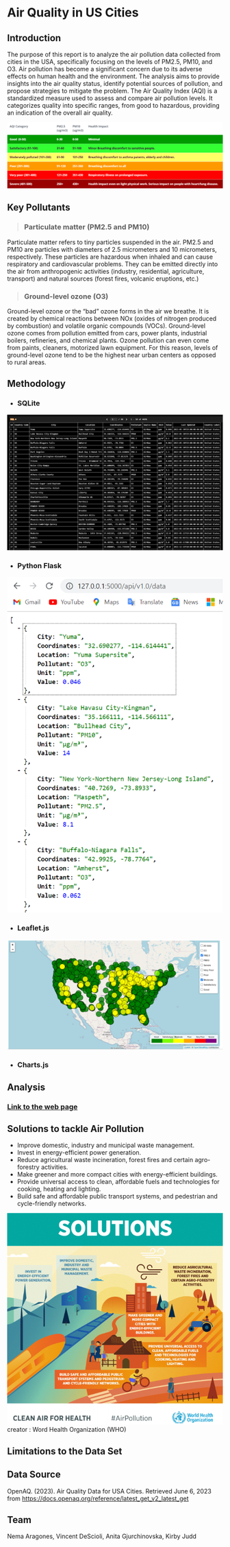 # Air Quality in US Cities

##  Introduction

The purpose of this report is to analyze the air pollution data collected from cities in the USA, specifically focusing on the levels of PM2.5, PM10, and O3. Air pollution has become a significant concern due to its adverse effects on human health and the environment. The analysis aims to provide insights into the air quality status, identify potential sources of pollution, and propose strategies to mitigate the problem. 
The Air Quality Index (AQI) is a standardized measure used to assess and compare air pollution levels. It categorizes quality into specific ranges, from good to hazardous, providing an indication of the overall air quality.

![alt_text](https://github.com/kirbyjudd/Project-3-Data-Visualizations/blob/main/Images/pm_levels.png)

##  Key Pollutants

> ### Particulate matter (PM2.5 and PM10)

Particulate matter refers to tiny particles suspended in the air. PM2.5 and PM10 are particles with diameters of 2.5 micrometers and 10 micrometers, respectively. These particles are hazardous when inhaled and can cause respiratory and cardiovascular problems. They can be emitted directly into the air from anthropogenic activities (industry, residential, agriculture, transport) and natural sources (forest fires, volcanic eruptions, etc.)

> ### Ground-level ozone (O3)

Ground-level ozone or the “bad” ozone forms in the air we breathe. It is created by chemical reactions between NOx (oxides of nitrogen produced by combustion) and volatile organic compounds (VOCs). Ground-level ozone comes from pollution emitted from cars, power plants, industrial boilers, refineries, and chemical plants. Ozone pollution can even come from paints, cleaners, motorized lawn equipment. For this reason, levels of ground-level ozone tend to be the highest near urban centers as opposed to rural areas.

##  Methodology 

* ### SQLite

![alt_text](https://github.com/kirbyjudd/Project-3-Data-Visualizations/blob/main/Images/SQLite.png)

* ### Python Flask

![alt_text](https://github.com/kirbyjudd/Project-3-Data-Visualizations/blob/main/Images/Flask1.png)

* ### Leaflet.js

![alt_text](https://github.com/kirbyjudd/Project-3-Data-Visualizations/blob/main/Images/Map.png)

* ### Charts.js

## Analysis
### [Link to the web page](https://kirbyjudd.github.io/Project-3-Data-Visualizations/)

##  Solutions to tackle Air Pollution

* Improve domestic, industry and municipal waste management.
* Invest in energy-efficient power generation.
* Reduce agricultural waste incineration, forest fires and certain agro-forestry activities.
* Make greener and more compact cities with energy-efficient buildings.
* Provide universal access to clean, affordable fuels and technologies for cooking, heating and lighting.
* Build safe and affordable public transport systems, and pedestrian and cycle-friendly networks.

![alt_text](https://github.com/kirbyjudd/Project-3-Data-Visualizations/blob/main/Images/Solutions.png)
creator : Word Health Organization (WHO)

## Limitations to the Data Set

##  Data Source

OpenAQ. (2023). Air Quality Data for USA Cities. Retrieved June 6, 2023 from https://docs.openaq.org/reference/latest_get_v2_latest_get

## Team  

Nema Aragones, Vincent DeScioli, Anita Gjurchinovska, Kirby Judd


